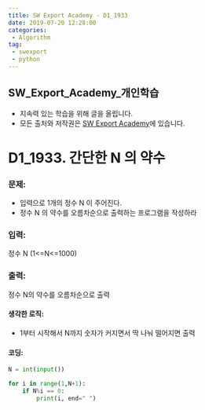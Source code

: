 ```yaml
---
title: SW Export Academy - D1_1933
date: 2019-07-20 12:28:00
categories:
 - Algorithm
tag:
 - swexport
 - python
---
```


## SW_Export_Academy_개인학습

- 지속력 있는 학습을 위해 글을 올립니다.
- 모든 출처와 저작권은 [SW Export Academy][출처]에 있습니다.



# D1_1933. 간단한 N 의 약수

### 문제:

- 입력으로 1개의 정수 N 이 주어진다.
- 정수 N 의 약수를 오름차순으로 출력하는 프로그램을 작성하라



### 입력:

정수  N (1<=N<=1000)



### 출력:

정수 N의 약수를 오름차순으로 출력



#### 생각한 로직:

- 1부터 시작해서 N까지 숫자가 커지면서 딱 나눠 떨어지면 출력



#### 코딩:

```python
N = int(input())

for i in range(1,N+1):
    if N%i == 0:
        print(i, end=" ")
```



[출처]: https://www.swexpertacademy.com/